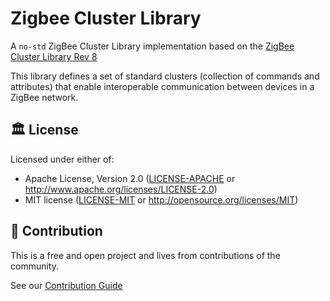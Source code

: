 # Zigbee Cluster Library

A `no-std` ZigBee Cluster Library implementation based on the [ZigBee Cluster Library Rev 8](https://csa-iot.org/wp-content/uploads/2022/01/07-5123-08-Zigbee-Cluster-Library-1.pdf)

This library defines a set of standard clusters (collection of commands and attributes) that enable interoperable communication between devices in a ZigBee network.

## 🏛️ License

Licensed under either of:

- Apache License, Version 2.0 ([LICENSE-APACHE](LICENSE-APACHE) or http://www.apache.org/licenses/LICENSE-2.0)
- MIT license ([LICENSE-MIT](LICENSE-MIT) or http://opensource.org/licenses/MIT)

## 🧩 Contribution

This is a free and open project and lives from contributions of the community.

See our [Contribution Guide](CONTRIBUTING.md)


